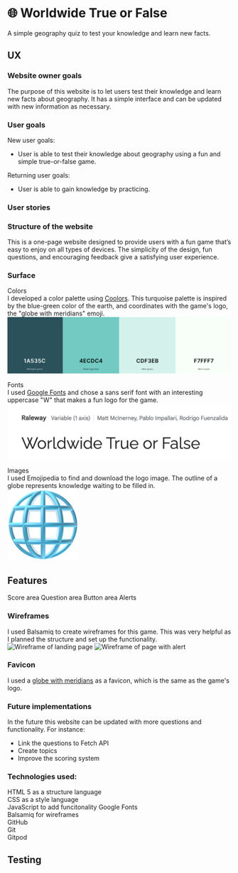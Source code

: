 # 🌐 Worldwide True or False
A simple geography quiz to test your knowledge and learn new facts.

<!-- ![Mockup on different devices, created with Techsini.](assets/images/readme-images/mockup.png) -->

## UX
### Website owner goals
The purpose of this website is to let users test their knowledge and learn new facts about geography. It has a simple interface and can be updated with new information as necessary.

### User goals
New user goals:
- User is able to test their knowledge about geography using a fun and simple true-or-false game.

Returning user goals:
- User is able to gain knowledge by practicing.

### User stories
<!-- As a job-seeking junior web developer:
- I would like to show potential employers my qualifications.
- I would like to show what’s special about me as a team member.
- I would like to be contacted by potential employers.

As a potential future employer:
- I would like to find out about a potential employee’s qualifications.
- I would like to have a sense of how they would fit into my team. -->

### Structure of the website
This is a one-page website designed to provide users with a fun game that’s easy to enjoy on all types of devices. The simplicity of the design, fun questions, and encouraging feedback give a satisfying user experience.

### Surface
Colors <br>
I developed a color palette using [Coolors](https://coolors.co/). This turquoise palette is inspired by the blue-green color of the earth, and coordinates with the game's logo, the "globe with meridians" emoji.
<br>
![Color palette with shades of turquoise](assets/images/readme-images/color-palette.png)

Fonts <br>
I used [Google Fonts](https://fonts.google.com/specimen/Raleway) and chose a sans serif font with an interesting uppercase "W" that makes a fun logo for the game. <br>
![Raleway font from Google Fonts](assets/images/readme-images/raleway-font.png)

Images <br>
I used Emojipedia to find and download the logo image. The outline of a globe represents knowledge waiting to be filled in. <br>
![Logo image](assets/images/globe-with-meridians_1f310.png) <br>

## Features
<!-- The website has 3 pages, all accessible from the navigation bar. Home is an intro page, About has a few facts about me and my experience and a link to my CV, and Contact has a form to send a message. In addition, submitting the Contact form leads the user to a Success page to let them know their message has been sent, and there is also a 404 error page. -->
Score area
Question area
Button area
Alerts

### Wireframes
I used Balsamiq to create wireframes for this game. This was very helpful as I planned the structure and set up the functionality. <br>
![Wireframe of landing page]()
![Wireframe of page with alert]()

<!-- ### Navigation bar
The navigation bar is visible in the header fixed to the top of each page. It is responsive and on mobile it shows as a toggle with a dropdown menu; on desktop the menu items are in the header.
<br>
Navigation scheme: There are 3 menu items: Home, About, and Contact. -->

<!-- ### Home page
The landing page has a colorful image and large text, to invite potential employers to learn more.

### About page
The about page includes professional experience including my future graduation date from Code Institute, a few fun facts, and a profile image. It can be updated with additional qualifications in the future.

### Contact page
The contact page has links to my LinkedIn and GitHub plus a simple form for entering contact information and sending a message. When a user submits the form, they will see a Success page.

### Footer
The footer appears on all pages. It has links to LinkedIn, GitHub, and the Contact page. -->

### Favicon
I used a [globe with meridians](https://favicon.io/emoji-favicons/globe-with-meridians) as a favicon, which is the same as the game's logo. <br>


### Future implementations

In the future this website can be updated with more questions and functionality. For instance: <br>
- Link the questions to Fetch API <br>
- Create topics
- Improve the scoring system

### Technologies used:
HTML 5 as a structure language <br>
CSS as a style language <br>
JavaScript to add funcitonality
Google Fonts <br>
Balsamiq for wireframes <br>
GitHub <br>
Git <br>
Gitpod <br>

## Testing

<!-- ### Functionality testing
The deployed website was tested throughout the building process with Chrome Devtools.

### Compatibility testing
The website was tested in Chrome and Safari, on the following devices:
<br>
iPhone 12 Mini <br>
Macbook Air

### User stories testing
As a job-seeking junior web developer:
- _I would like to show potential employers my qualifications._ <br>
The About page shows my career path.
- _I would like to show what’s special about me as a team member._ <br>
The website's branding is direct and bold yet friendly and approachable.
- _I would like to be contacted by potential employers._ <br>
The Contact page has a simple and easy contact form, reachable from everywhere on the website.

As a potential future employer:
- _I would like to find out about a potential employee’s qualifications._ <br>
The About page shows my career path including the date I will graduate from the Code Institute course.
- _I would like to have a sense of how they would fit into my team._ <br>
The headings and the About page are intentionally informal and friendly, and my interpersonal skills are included.

## Issues found during development

### Performance testing
I used Chrome Developer Tools for troubleshooting functionality and style problems during development. After deploying, some issues were still unresolved. Trial and error, Googling - and patience! - were most helpful. This is how I learned the most. <br>
I used the Lighthouse tool to test performance in incognito mode, as suggested by my mentor. After making corrections to the meta description and the profile image size, these were the results on mobile: ![Lighthouse report for mobile landing page](assets/images/readme-images/lighthouse-mobile-1.png) ![Lighthouse report for mobile About page](assets/images/readme-images/lighthouse-mobile-2.png) ![Lighthouse report for mobile Contact page](assets/images/readme-images/lighthouse-mobile-3.png) <br>
And on desktop:![Lighthouse report for desktop landing page](assets/images/readme-images/lighthouse-desktop-1.png) ![Lighthouse report for desktop About page](assets/images/readme-images/lighthouse-desktop-2.png) ![Lighthouse report for desktop Contact page](assets/images/readme-images/lighthouse-desktop-3.png)

### Code validation
- HTML <br> I validated the HTML code with W3C and found 2 errors in the meta description. The typos were easily corrected. The finished version has no errors.

- CSS <br> I validated the CSS code with (Jigsaw) validator and found 1 error in the margin of the name styles in the header. I decided that this style wasn't working anyway, and deleted the line. The finished version has no errors.

## Deployment
This website was deployed on GitHub pages. <br>
The live link can be found [here](https://emilyrosenberg.github.io/emily-rosenberg/index.html).

## Screenshots

### During development
I added intitial html and styles in a different color scheme, but after I found a meaningful background image, I updated the colors. This was the initial style: ![Initial muted colors](assets/images/readme-images/initial-colors.png) <br>
Initially, the footer was at the bottom of the content, as in the Love Running Project. I wanted it to be visible all the time, so that the user could always see the contact options. This was the previous design: ![Scroll to footer](assets/images/readme-images/footer-hidden.png) <br>
The text was left-justified, and I was not happy with the way it looked on larger screens. My mentor suggested centering it. This was the original style: ![Scroll to footer](assets/images/readme-images/left-justified-text.png)

### Finished site
These are screenshots of the finished site: <br>
![Index](assets/images/readme-images/screenshot-index.png) ![Index](assets/images/readme-images/screenshot-about.png) ![Index](assets/images/readme-images/screenshot-about-2.png) ![Index](assets/images/readme-images/screenshot-about-3.png) ![Index](assets/images/readme-images/screenshot-contact.png) ![Index](assets/images/readme-images/screenshot-contact-2.png) ![Index](assets/images/readme-images/screenshot-success.png) ![Index](assets/images/readme-images/screenshot-error.png)


## Credits
- I used code from the Love Running Walkthrough Project extensively to outline this project. As the project progressed, I was able to replace much of that code with my own code. The structure and styling of several areas, including the navigation bar and the contact form, remain very close or identical to code from the walkthrough project. These are credited more specifically in the style sheet. <br>
- I was able to solve problems with help from Stack Overflow, FreeCodeCamp, and MakeUseOf. <br>
- I used [this readme](https://github.com/marcin-kli/MP1/blob/Milestone-Projects/README.md#annies-portfolio-website) by Annie O'Donahoe as a framework for writing my readme.
- I would like to thank my Code Institute mentor, Adegbenga Adeye, for reassurance, support, and extra resources. <br>
- Thanks to my Cohort Facilitator, David Calikes, for advice about how to create an MVP on the "fast track." <br>
- And I'm also thankful to my teachers at the Digital Career Institute who patiently guided me through the basics for the first time, earlier this year. -->